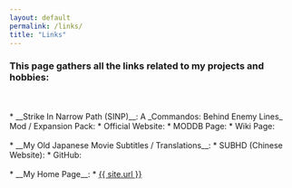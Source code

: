 ```yaml
---
layout: default
permalink: /links/
title: "Links"
---
```



### This page gathers all the links related to my projects and hobbies:

<br>
<br>
* __Strike In Narrow Path (SINP)__: A _Commandos: Behind Enemy Lines_ Mod / Expansion Pack:
  * Official Website: <https://sites.google.com/site/strikeinnarrowpath/>
  * MODDB Page: <https://www.moddb.com/mods/commandos-strike-in-narrow-path>
  * Wiki Page: <https://commandos.fandom.com/wiki/Commandos:_Strike_In_Narrow_Path>
<br>
<br>
* __My Old Japanese Movie Subtitles / Translations__:
  * SUBHD (Chinese Website): <https://subhd.tv/u/coralsundy>
  * GitHub: <https://github.com/coralsundy/coralsundy-website/tree/main/subtitles>
<br>
<br>
* __My Home Page__:
  * <a href='/'>{{ site.url }}</a>

